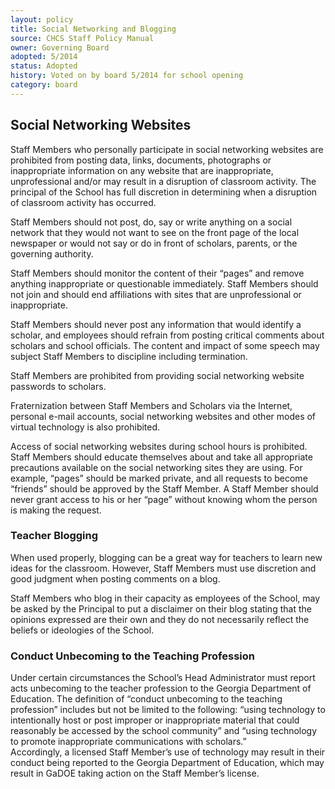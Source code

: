 ```yaml
---
layout: policy
title: Social Networking and Blogging
source: CHCS Staff Policy Manual
owner: Governing Board
adopted: 5/2014
status: Adopted
history: Voted on by board 5/2014 for school opening
category: board
---
```


## Social Networking Websites

Staff Members who personally participate in social networking websites are prohibited from posting data, links, documents, photographs or inappropriate information on any website that are inappropriate, unprofessional and/or may result in a disruption of classroom activity. The principal of the School has full discretion in determining when a disruption of classroom activity has occurred.

Staff Members should not post, do, say or write anything on a social network that they would not want to see on the front page of the local newspaper or would not say or do in front of scholars, parents, or the governing authority.

Staff Members should monitor the content of their “pages” and remove anything inappropriate or questionable immediately.  Staff Members should not join and should end affiliations with sites that are unprofessional or inappropriate.

Staff Members should never post any information that would identify a scholar, and employees should refrain from posting critical comments about scholars and school officials.  The content and impact of some speech may subject Staff Members to discipline including termination.

Staff Members are prohibited from providing social networking website passwords to scholars.

Fraternization between Staff Members and Scholars via the Internet, personal e-mail accounts, social networking websites and other modes of virtual technology is also prohibited.

Access of social networking websites during school hours is prohibited.
Staff Members should educate themselves about and take all appropriate precautions available on the social networking sites they are using.  For example, “pages” should be marked private, and all requests to become “friends” should be approved by the Staff Member.  A Staff Member should never grant access to his or her “page” without knowing whom the person is making the request.

### Teacher Blogging

When used properly, blogging can be a great way for teachers to learn new ideas for the classroom.  However, Staff Members must use discretion and good judgment when posting comments on a blog.  

Staff Members who blog in their capacity as employees of the School, may be asked by the Principal to put a disclaimer on their blog stating that the opinions expressed are their own and they do not necessarily reflect the beliefs or ideologies of the School.

### Conduct Unbecoming to the Teaching Profession

Under certain circumstances the School’s Head Administrator must report acts unbecoming to the teacher profession to the Georgia Department of Education.  The definition of “conduct unbecoming to the teaching profession” includes but not be limited to the following:  “using technology to intentionally host or post improper or inappropriate material that could reasonably be accessed by the school community” and “using technology to promote inappropriate communications with scholars.”  
Accordingly, a licensed Staff Member’s use of technology may result in their conduct being reported to the Georgia Department of Education, which may result in GaDOE taking action on the Staff Member’s license.
